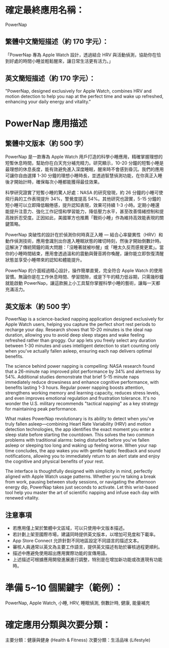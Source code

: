 # 確定最終應用名稱：
PowerNap

## 繁體中文簡短描述（約 170 字元）：
「PowerNap 專為 Apple Watch 設計，透過結合 HRV 與活動偵測，協助你在恰到好處的時間小睡並輕鬆醒來，讓日常生活更有活力。」

## 英文簡短描述（約 170 字元）：
"PowerNap, designed exclusively for Apple Watch, combines HRV and motion detection to help you nap at the perfect time and wake up refreshed, enhancing your daily energy and vitality."

# PowerNap 應用描述

## 繁體中文版本（約 500 字）

PowerNap 是一款專為 Apple Watch 用戶打造的科學小睡應用，精確掌握理想的短暫休息時間，幫助你在白天充分補充精力。研究顯示，10-20 分鐘的短暫小睡是最理想的休息長度，能有效避免進入深度睡眠，醒來時不會感到昏沉。我們的應用可讓你自由選擇 1-30 分鐘的理想小睡時長，並透過智慧偵測功能，在你真正入睡後才開始計時，確保每次小睡都能獲得最佳效果。

科學研究證實了短暫小睡的驚人好處：NASA 的研究發現，約 26 分鐘的小睡可使飛行員的工作表現提升 34%，警覺度提高 54%。其他研究也證實，5-15 分鐘的短小睡可以立即降低睏倦感，提升認知表現，效果可持續 1-3 小時。定期小睡還能提升注意力、強化工作記憶和學習能力，降低壓力水平，甚至改善情緒控制和提高挫折忍受度。正因如此，美國軍方也推薦「戰術小睡」作為維持高效能表現的關鍵策略。

PowerNap 突破性的設計在於偵測你何時真正入睡 — 結合心率變異性（HRV）和動作偵測技術，應用會識別出你進入睡眠狀態的確切時刻，然後才開始倒數計時。這解決了傳統鬧鐘的兩大問題：「沒睡著就被吵醒」或「睡太久反而感覺更累」。當你的小睡時間結束，應用會透過溫和的震動與聲音將你喚醒，讓你能立即恢復清醒狀態並享受小睡帶來的認知和體能提升。

PowerNap 的介面經過精心設計，操作簡單直覺，完全符合 Apple Watch 的使用習慣。無論你是在工作休息時間、學習間隙，或是下午的精力低谷期，只需幾秒鐘就能啟動 PowerNap，讓這款腕上小工具幫你掌握科學小睡的藝術，讓每一天都充滿活力。

## 英文版本（約 500 字）

PowerNap is a science-backed napping application designed exclusively for Apple Watch users, helping you capture the perfect short rest periods to recharge your day. Research shows that 10-20 minutes is the ideal nap duration, allowing you to avoid deep sleep stages and wake feeling refreshed rather than groggy. Our app lets you freely select any duration between 1-30 minutes and uses intelligent detection to start counting only when you've actually fallen asleep, ensuring each nap delivers optimal benefits.

The science behind power napping is compelling: NASA research found that a 26-minute nap improved pilot performance by 34% and alertness by 54%. Additional studies demonstrate that brief 5-15 minute naps immediately reduce drowsiness and enhance cognitive performance, with benefits lasting 1-3 hours. Regular power napping boosts attention, strengthens working memory and learning capacity, reduces stress levels, and even improves emotional regulation and frustration tolerance. It's no wonder the U.S. military recommends "tactical napping" as a key strategy for maintaining peak performance.

What makes PowerNap revolutionary is its ability to detect when you've truly fallen asleep—combining Heart Rate Variability (HRV) and motion detection technologies, the app identifies the exact moment you enter a sleep state before starting the countdown. This solves the two common problems with traditional alarms: being disturbed before you've fallen asleep or sleeping too long and waking up feeling worse. When your nap time concludes, the app wakes you with gentle haptic feedback and sound notifications, allowing you to immediately return to an alert state and enjoy the cognitive and physical benefits of your rest.

The interface is thoughtfully designed with simplicity in mind, perfectly aligned with Apple Watch usage patterns. Whether you're taking a break from work, pausing between study sessions, or navigating the afternoon energy dip, PowerNap takes just seconds to activate. Let this wrist-based tool help you master the art of scientific napping and infuse each day with renewed vitality.

## 注意事項

- 若應用僅上架於繁體中文區域，可以只使用中文版本描述。
- 若計劃上架至國際市場，建議同時提供英文版本，以增加可見度和下載率。
- App Store Connect 允許針對不同地區設定不同語言的描述文本。
- 審核人員通常以英文為主要工作語言，提供英文描述有助於審核過程更順利。
- 描述中應避免使用超出應用實際功能的宣傳用語。
- 上述描述可根據應用開發進展進行調整，特別是在增加新功能或改進現有功能時。 

# 準備 5~10 個關鍵字（範例）：
PowerNap, Apple Watch, 小睡, HRV, 睡眠偵測, 倒數計時, 健康, 能量補充

# 確定應用分類與次要分類：
主要分類：健康與健身 (Health & Fitness)
次要分類：生活品味 (Lifestyle)